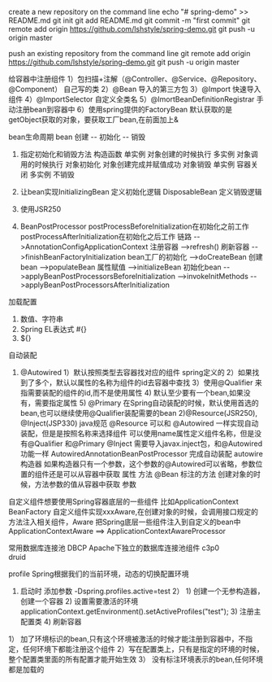 create a new repository on the command line
echo "# spring-demo" >> README.md
git init
git add README.md
git commit -m "first commit"
git remote add origin https://github.com/lshstyle/spring-demo.git
git push -u origin master

push an existing repository from the command line
git remote add origin https://github.com/lshstyle/spring-demo.git
git push -u origin master


给容器中注册组件
  1）包扫描+注解（@Controller、@Service、@Repository、@Component） 自己写的类
  2）@Bean 导入的第三方包
  3）@Import 快速导入组件
  4）@ImportSelector 自定义全类名
  5）@ImortBeanDefinitionRegistrar 手动注册bean到容器中
  6）使用spring提供的FactoryBean 默认获取的是getObject获取的对象，要获取工厂bean,在前面加上&
 
 
bean生命周期
   bean 创建 -- 初始化 -- 销毁 
   
   1) 指定初始化和销毁方法
        构造函数 
           单实例 对象创建的时候执行
          多实例  对象调用的时候执行
       对象初始化 
                     对象创建完成并赋值成功
       对象销毁 
             单实例 容器关闭
             多实例 不销毁

   2) 让bean实现InitializingBean 定义初始化逻辑  DisposableBean 定义销毁逻辑
   3) 使用JSR250  
   4) BeanPostProcessor postProcessBeforeInitialization在初始化之前工作  postProcessAfterInitialization在初始化之后工作
        链路
    -->AnnotationConfigApplicationContext 注册容器
      -->refresh() 刷新容器
        -->finishBeanFactoryInitialization bean工厂的初始化
          -->doCreateBean  创建bean
            -->populateBean 属性赋值
              -->initializeBean 初始化bean
                -->applyBeanPostProcessorsBeforeInitialization
                   -->invokeInitMethods
                     -->applyBeanPostProcessorsAfterInitialization

加载配置
  1) 数值、字符串
  2) Spring EL表达式 #{}
  3) ${}

自动装配
  1) @Autowired
              1）默认按照类型去容器找对应的组件 spring定义的
              2）如果找到了多个，默认以属性的名称为组件的id去容器中查找
              3）使用@Qualifier 来指需要装配的组件的id,而不是使用属性
              4) 默认至少要有一个bean,如果没有，需要指定属性
              5) @Primary 在Spring自动装配的时候，默认使用首选的bean,也可以继续使用@Qualifier装配需要的bean
  2)@Resource(JSR250), @Inject(JSP330) java规范
     @Resource 可以和 @Autowired 一样实现自动装配，但是是按照名称来选择组件 可以使用name属性定义组件名称，但是没有@Qualifier
                                              和@Primary
     @Inject 需要导入javax.inject包，和@Autowired功能一样
     AutowiredAnnotationBeanPostProcessor 完成自动装配
     autowire 
              构造器   如果构造器只有一个参数，这个参数的@Autowired可以省略，参数位置的组件还是可以从容器中获取
              属性 
              方法  @Bean 标注的方法 创建对象的时候，方法参数的值从容器中获取
              参数
 
 自定义组件想要使用Spring容器底层的一些组件 比如ApplicationContext BeanFactory 自定义组件实现xxxAware,在创建对象的时候，会调用接口规定的方法注入相关组件，Aware 把Spring底层一些组件注入到自定义的bean中         
    ApplicationContextAware ==> ApplicationContextAwareProcessor

常用数据库连接池
  DBCP  Apache下独立的数据库连接池组件
  c3p0  
  druid

profile
  Spring根据我们的当前环境，动态的切换配置环境
   1) 启动时 添加参数 -Dspring.profiles.active=test
   2）
            1) 创建一个无参构造器，创建一个容器 
            2) 设置需要激活的环境  applicationContext.getEnvironment().setActiveProfiles("test");
            3) 注册主配置类
            4) 刷新容器
            
1）  加了环境标识的bean,只有这个环境被激活的时候才能注册到容器中，不指定，任何环境下都能注册这个组件
2）写在配置类上，只有是指定的环境的时候，整个配置类里面的所有配置才能开始生效
3）  没有标注环境表示的bean,任何环境都是加载的

  
      
    
  